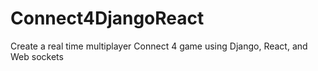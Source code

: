 # Connect4DjangoReact
Create a real time multiplayer Connect 4 game using Django, React, and Web sockets
